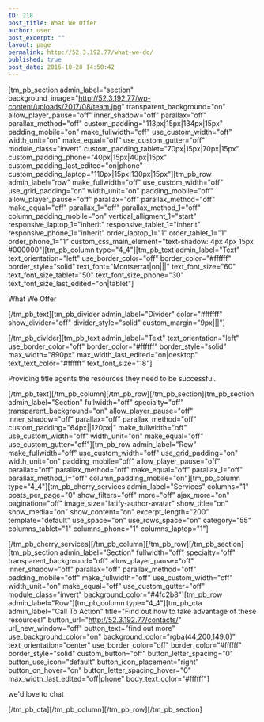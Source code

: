 ```yaml
---
ID: 218
post_title: What We Offer
author: user
post_excerpt: ""
layout: page
permalink: http://52.3.192.77/what-we-do/
published: true
post_date: 2016-10-20 14:50:42
---
```

[tm_pb_section admin_label="section" background_image="http://52.3.192.77/wp-content/uploads/2017/08/team.jpg" transparent_background="on" allow_player_pause="off" inner_shadow="off" parallax="off" parallax_method="off" custom_padding="113px|15px|134px|15px" padding_mobile="on" make_fullwidth="off" use_custom_width="off" width_unit="on" make_equal="off" use_custom_gutter="off" module_class="invert" custom_padding_tablet="70px|15px|70px|15px" custom_padding_phone="40px|15px|40px|15px" custom_padding_last_edited="on|phone" custom_padding_laptop="110px|15px|130px|15px"][tm_pb_row admin_label="row" make_fullwidth="off" use_custom_width="off" use_grid_padding="on" width_unit="on" padding_mobile="off" allow_player_pause="off" parallax="off" parallax_method="off" make_equal="off" parallax_1="off" parallax_method_1="off" column_padding_mobile="on" vertical_alligment_1="start" responsive_laptop_1="inherit" responsive_tablet_1="inherit" responsive_phone_1="inherit" order_laptop_1="1" order_tablet_1="1" order_phone_1="1" custom_css_main_element="text-shadow: 4px 4px 15px #000000"][tm_pb_column type="4_4"][tm_pb_text admin_label="Text" text_orientation="left" use_border_color="off" border_color="#ffffff" border_style="solid" text_font="Montserrat|on|||" text_font_size="60" text_font_size_tablet="50" text_font_size_phone="30" text_font_size_last_edited="on|tablet"]

<p>
What We Offer</p>

[/tm_pb_text][tm_pb_divider admin_label="Divider" color="#ffffff" show_divider="off" divider_style="solid" custom_margin="9px|||"]

</p>

[/tm_pb_divider][tm_pb_text admin_label="Text" text_orientation="left" use_border_color="off" border_color="#ffffff" border_style="solid" max_width="890px" max_width_last_edited="on|desktop" text_text_color="#ffffff" text_font_size="18"]

<p>
Providing title agents the resources they need to be successful.</p>

[/tm_pb_text][/tm_pb_column][/tm_pb_row][/tm_pb_section][tm_pb_section admin_label="Section" fullwidth="off" specialty="off" transparent_background="on" allow_player_pause="off" inner_shadow="off" parallax="off" parallax_method="off" custom_padding="64px||120px|" make_fullwidth="off" use_custom_width="off" width_unit="on" make_equal="off" use_custom_gutter="off"][tm_pb_row admin_label="Row" make_fullwidth="off" use_custom_width="off" use_grid_padding="on" width_unit="on" padding_mobile="off" allow_player_pause="off" parallax="off" parallax_method="off" make_equal="off" parallax_1="off" parallax_method_1="off" column_padding_mobile="on"][tm_pb_column type="4_4"][tm_pb_cherry_services admin_label="Services" columns="1" posts_per_page="0" show_filters="off" more="off" ajax_more="on" pagination="off" image_size="latify-author-avatar" show_title="on" show_media="on" show_content="on" excerpt_length="200" template="default" use_space="on" use_rows_space="on" category="55" columns_tablet="1" columns_phone="1" columns_laptop="1"]

</p>

[/tm_pb_cherry_services][/tm_pb_column][/tm_pb_row][/tm_pb_section][tm_pb_section admin_label="Section" fullwidth="off" specialty="off" transparent_background="off" allow_player_pause="off" inner_shadow="off" parallax="off" parallax_method="off" padding_mobile="off" make_fullwidth="off" use_custom_width="off" width_unit="on" make_equal="off" use_custom_gutter="off" module_class="invert" background_color="#4fc2b8"][tm_pb_row admin_label="Row"][tm_pb_column type="4_4"][tm_pb_cta admin_label="Call To Action" title="Find out how to take advantage of these resources!" button_url="http://52.3.192.77/contacts/" url_new_window="off" button_text="find out more" use_background_color="on" background_color="rgba(44,200,149,0)" text_orientation="center" use_border_color="off" border_color="#ffffff" border_style="solid" custom_button="off" button_letter_spacing="0" button_use_icon="default" button_icon_placement="right" button_on_hover="on" button_letter_spacing_hover="0" max_width_last_edited="off|phone" body_text_color="#ffffff"]

<p>
we'd love to chat</p>

[/tm_pb_cta][/tm_pb_column][/tm_pb_row][/tm_pb_section]